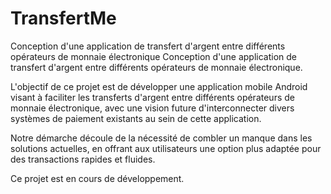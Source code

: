 # TransfertMe

Conception d'une application de transfert d'argent entre différents opérateurs de monnaie électronique Conception d'une application de transfert d'argent entre différents opérateurs de monnaie électronique.

L'objectif de ce projet est de développer une application mobile Android visant à faciliter les transferts d'argent entre différents opérateurs de monnaie électronique, avec une vision future d'interconnecter divers systèmes de paiement existants au sein de cette application. 

Notre démarche découle de la nécessité de combler un manque dans les solutions actuelles, en offrant aux utilisateurs une option plus adaptée pour des transactions rapides et fluides.

Ce projet est en cours de développement.
 